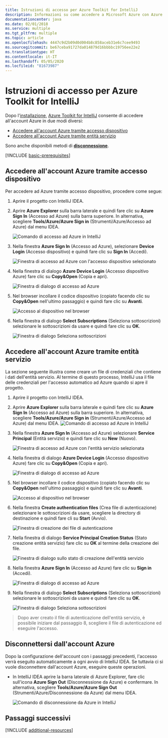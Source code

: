 ```yaml
---
title: Istruzioni di accesso per Azure Toolkit for IntelliJ
description: Informazioni su come accedere a Microsoft Azure con Azure Toolkit for IntelliJ.
documentationcenter: java
ms.date: 02/01/2018
ms.service: multiple
ms.tgt_pltfrm: multiple
ms.topic: article
ms.openlocfilehash: 4447c9d2b09d0d004b8c858aceb31e6c7cee9493
ms.sourcegitcommit: be67ceba91727da014879d16bbbbc19756ee22e2
ms.translationtype: HT
ms.contentlocale: it-IT
ms.lasthandoff: 05/05/2020
ms.locfileid: "81673987"
---
```

# <a name="sign-in-instructions-for-the-azure-toolkit-for-intellij"></a>Istruzioni di accesso per Azure Toolkit for IntelliJ

Dopo l'[installazione](https://www.jetbrains.com/help/idea/managing-plugins.html), [Azure Toolkit for IntelliJ](https://plugins.jetbrains.com/plugin/8053) consente di accedere all'account Azure in due modi diversi:

  - [Accedere all'account Azure tramite accesso dispositivo](#sign-in-to-your-azure-account-by-device-login)
  - [Accedere all'account Azure tramite entità servizio](#sign-in-to-your-azure-account-by-service-principal)

Sono anche disponibili metodi di [**disconnessione**](#sign-out-of-your-azure-account).

[!INCLUDE [basic-prerequisites](includes/basic-prerequisites.md)]

## <a name="sign-in-to-your-azure-account-by-device-login"></a>Accedere all'account Azure tramite accesso dispositivo

Per accedere ad Azure tramite accesso dispositivo, procedere come segue:

1. Aprire il progetto con IntelliJ IDEA.

2. Aprire **Azure Explorer** sulla barra laterale e quindi fare clic su **Azure Sign In** (Accesso ad Azure) sulla barra superiore. In alternativa, scegliere **Tools/Azure/Azure Sign in** (Strumenti/Azure/Accesso ad Azure) dal menu IDEA.

   ![Comando di accesso ad Azure in IntelliJ][I01]

3. Nella finestra **Azure Sign In** (Accesso ad Azure), selezionare **Device Login** (Accesso dispositivo) e quindi fare clic su **Sign In** (Accedi).

   ![Finestra di accesso ad Azure con l'accesso dispositivo selezionato][I02]

4. Nella finestra di dialogo **Azure Device Login** (Accesso dispositivo Azure) fare clic su **Copy&Open** (Copia e apri).

   ![Finestra di dialogo di accesso ad Azure][I03]

5. Nel browser incollare il codice dispositivo (copiato facendo clic su **Copy&Open** nell'ultimo passaggio) e quindi fare clic su **Avanti**.

   ![Accesso al dispositivo nel browser][I04]

6. Nella finestra di dialogo **Select Subscriptions** (Seleziona sottoscrizioni) selezionare le sottoscrizioni da usare e quindi fare clic su **OK**.

   ![Finestra di dialogo Seleziona sottoscrizioni][I05]

## <a name="sign-in-to-your-azure-account-by-service-principal"></a>Accedere all'account Azure tramite entità servizio

La sezione seguente illustra come creare un file di credenziali che contiene i dati dell'entità servizio. Al termine di questo processo, IntelliJ usa il file delle credenziali per l'accesso automatico ad Azure quando si apre il progetto.

1. Aprire il progetto con IntelliJ IDEA.

1. Aprire **Azure Explorer** sulla barra laterale e quindi fare clic su **Azure Sign In** (Accesso ad Azure) sulla barra superiore. In alternativa, scegliere **Tools/Azure/Azure Sign in** (Strumenti/Azure/Accesso ad Azure) dal menu IDEA.
   ![Comando di accesso ad Azure in IntelliJ][A01]

1. Nella finestra **Azure Sign In** (Accesso ad Azure) selezionare **Service Principal** (Entità servizio) e quindi fare clic su **New** (Nuovo).

   ![Finestra di accesso ad Azure con l'entità servizio selezionata][A02]

1. Nella finestra di dialogo **Azure Device Login** (Accesso dispositivo Azure) fare clic su **Copy&Open** (Copia e apri).

   ![Finestra di dialogo di accesso ad Azure][A03]

1. Nel browser incollare il codice dispositivo (copiato facendo clic su **Copy&Open** nell'ultimo passaggio) e quindi fare clic su **Avanti**.

   ![Accesso al dispositivo nel browser][A04]

1. Nella finestra **Create authentication files** (Crea file di autenticazione) selezionare le sottoscrizioni da usare, scegliere la directory di destinazione e quindi fare cli su **Start** (Avvio).

   ![Finestra di creazione dei file di autenticazione][A05]

1. Nella finestra di dialogo **Service Principal Creation Status** (Stato creazione entità servizio) fare clic su **OK** al termine della creazione dei file.

   ![Finestra di dialogo sullo stato di creazione dell'entità servizio][A06]

1. Nella finestra **Azure Sign In** (Accesso ad Azure) fare clic su **Sign in** (Accedi). 

   ![Finestra di dialogo di accesso ad Azure][A07]

1. Nella finestra di dialogo **Select Subscriptions** (Seleziona sottoscrizioni) selezionare le sottoscrizioni da usare e quindi fare clic su **OK**.

   ![Finestra di dialogo Seleziona sottoscrizioni][A08]

> Dopo aver creato il file di autenticazione dell'entità servizio, è possibile iniziare dal passaggio 8, scegliere il file di autenticazione ed eseguire l'accesso.

## <a name="sign-out-of-your-azure-account"></a>Disconnettersi dall'account Azure

Dopo la configurazione dell'account con i passaggi precedenti, l'accesso verrà eseguito automaticamente a ogni avvio di IntelliJ IDEA. Se tuttavia ci si vuole disconnettere dall'account Azure, eseguire queste operazioni.

* In IntelliJ IDEA aprire la barra laterale di Azure Explorer, fare clic sull'icona **Azure Sign Out** (Disconnessione da Azure) e confermare. In alternativa, scegliere **Tools/Azure/Azure Sign Out** (Strumenti/Azure/Disconnessione da Azure) dal menu IDEA.

   ![Comando di disconnessione da Azure in IntelliJ][L01]

## <a name="next-steps"></a>Passaggi successivi

[!INCLUDE [additional-resources](includes/additional-resources.md)]

<!-- URL List -->

<!-- IMG List -->

[I01]: media/sign-in-instructions/I01.png
[I02]: media/sign-in-instructions/I02.png
[I03]: media/sign-in-instructions/I03.png
[I04]: media/sign-in-instructions/I04.png
[I05]: media/sign-in-instructions/I05.png

[A01]: media/sign-in-instructions/A01.png
[A02]: media/sign-in-instructions/A02.png
[A03]: media/sign-in-instructions/A03.png
[A04]: media/sign-in-instructions/A04.png
[A05]: media/sign-in-instructions/A05.png
[A06]: media/sign-in-instructions/A06.png
[A07]: media/sign-in-instructions/A07.png
[A08]: media/sign-in-instructions/A08.png
[A09]: media/sign-in-instructions/A09.png

[L01]: media/sign-in-instructions/L01.png
[L02]: media/sign-in-instructions/L02.png
[L03]: media/sign-in-instructions/L03.png
